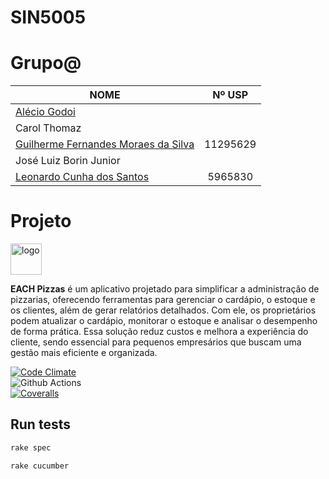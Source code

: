 # SIN5005

# Grupo@

| NOME                                                                           |  Nº USP  |
| ------------------------------------------------------------------------------ | :------: |
| [Alécio Godoi](https://github.com/a-godoi)                                     |          |
| Carol Thomaz                                                                   |          |
| [Guilherme Fernandes Moraes da Silva](https://github.com/GuilhermeFernandes01) | 11295629 |
| José Luiz Borin Junior                                                         |          |
| [Leonardo Cunha dos Santos](https://github.com/LCDS2019)                       | 5965830  |

# Projeto

<img src="https://github.com/user-attachments/assets/3bb2d4d7-9e3d-467a-a7be-87c7f01c69aa" alt="logo" height="50">

**EACH Pizzas** é um aplicativo projetado para simplificar a administração de pizzarias, oferecendo ferramentas para gerenciar o cardápio, o estoque e os clientes, além de gerar relatórios detalhados. Com ele, os proprietários podem atualizar o cardápio, monitorar o estoque e analisar o desempenho de forma prática. Essa solução reduz custos e melhora a experiência do cliente, sendo essencial para pequenos empresários que buscam uma gestão mais eficiente e organizada.

[![Code Climate](https://codeclimate.com/github/cloudfoundry/membrane.png)](https://codeclimate.com/github/a-godoi/appx) </br>
![Github Actions](https://github.com/a-godoi/appx/actions/workflows/ci.yml/badge.svg) </br>
[![Coveralls](https://coveralls.io/repos/github/a-godoi/appx/badge.svg)](https://coveralls.io/github/a-godoi/appx) </br>

## Run tests

```sh
rake spec
```

```sh
rake cucumber
```
